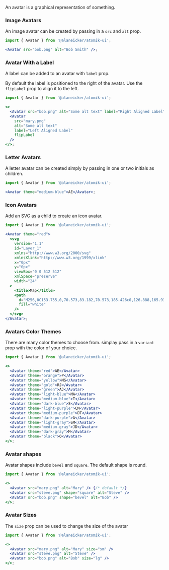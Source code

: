 An avatar is a graphical representation of something.

### Image Avatars

An image avatar can be created by passing in a `src` and `alt` prop.

```jsx
import { Avatar } from '@alaneicker/atomik-ui';

<Avatar src="bob.png" alt="Bob Smith" />;
```

### Avatar With a Label

A label can be added to an avatar with `label` prop.

By default the label is positioned to the right of the avatar. Use the `flipLabel` prop to align it to the left.

```jsx
import { Avatar } from '@alaneicker/atomik-ui';

<>
  <Avatar src="bob.png" alt="Some alt text" label="Right Aligned Label" />
  <Avatar
    src="mary.png"
    alt="Some alt text"
    label="Left Aligned Label"
    flipLabel
  />
</>;
```

### Letter Avatars

A letter avatar can be created simply by passing in one or two initials as children.

```jsx
import { Avatar } from '@alaneicker/atomik-ui';

<Avatar theme="medium-blue">AE</Avatar>;
```

### Icon Avatars

Add an SVG as a child to create an icon avatar.

```jsx
import { Avatar } from '@alaneicker/atomik-ui';

<Avatar theme="red">
  <svg
    version="1.1"
    id="Layer_1"
    xmlns="http://www.w3.org/2000/svg"
    xmlnsXlink="http://www.w3.org/1999/xlink"
    x="0px"
    y="0px"
    viewBox="0 0 512 512"
    xmlSpace="preserve"
    width="24"
  >
    <title>Map</title>
    <path
      d="M256,0C153.755,0,70.573,83.182,70.573,185.426c0,126.888,165.939,313.167,173.004,321.035c6.636,7.391,18.222,7.378,24.846,0c7.065-7.868,173.004-194.147,173.004-321.035C441.425,83.182,358.244,0,256,0z M256,278.719c-51.442,0-93.292-41.851-93.292-93.293S204.559,92.134,256,92.134s93.291,41.851,93.291,93.293S307.441,278.719,256,278.719z"
      fill="white"
    />
  </svg>
</Avatar>;
```

### Avatars Color Themes

There are many color themes to choose from. simplay pass in a `variant` prop with the color of your choice.

```jsx
import { Avatar } from '@alaneicker/atomik-ui';

<>
  <Avatar theme="red">AE</Avatar>
  <Avatar theme="orange">P</Avatar>
  <Avatar theme="yellow">MS</Avatar>
  <Avatar theme="gold">RJ</Avatar>
  <Avatar theme="green">AJ</Avatar>
  <Avatar theme="light-blue">MA</Avatar>
  <Avatar theme="medium-blue">T</Avatar>
  <Avatar theme="dark-blue">S</Avatar>
  <Avatar theme="light-purple">CM</Avatar>
  <Avatar theme="medium-purple">DT</Avatar>
  <Avatar theme="dark-purple">A</Avatar>
  <Avatar theme="light-gray">SM</Avatar>
  <Avatar theme="medium-gray">JD</Avatar>
  <Avatar theme="dark-gray">M</Avatar>
  <Avatar theme="black">O</Avatar>
</>;
```

### Avatar shapes

Avatar shapes include `bevel` and `square`. The default shape is round.

```jsx
import { Avatar } from '@alaneicker/atomik-ui';

<>
  <Avatar src="mary.png" alt="Mary" /> {/* default */}
  <Avatar src="steve.png" shape="square" alt="Steve" />
  <Avatar src="bob.png" shape="bevel" alt="Bob" />
</>;
```

### Avatar Sizes

The `size` prop can be used to change the size of the avatar

```jsx
import { Avatar } from '@alaneicker/atomik-ui';

<>
  <Avatar src="mary.png" alt="Mary" size="sm" />
  <Avatar src="steve.png" alt="Steve" />
  <Avatar src="bob.png" alt="Bob" size="lg" />
</>;
```
